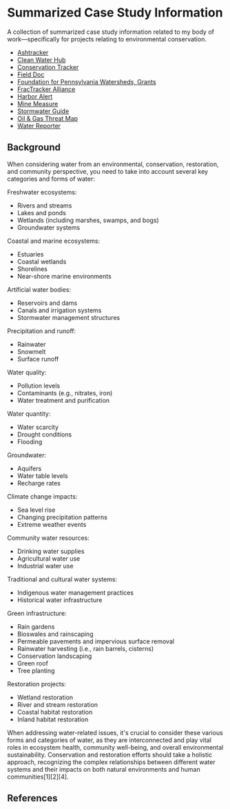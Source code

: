 # Summarized Case Study Information

A collection of summarized case study information related to my body of work—specifically for projects relating to environmental conservation.

- [Ashtracker](ashtracker.md)
- [Clean Water Hub](clean-water-hub.md)
- [Conservation Tracker](conservation-tracker.md)
- [Field Doc](field-doc.md)
- [Foundation for Pennsylvania Watersheds, Grants](fpwgrants.md)
- [FracTracker Alliance](fractracker.md)
- [Harbor Alert](harbor-alert.md)
- [Mine Measure](mine-measure.md)
- [Stormwater Guide](stormwater-guide.md)
- [Oil &amp; Gas Threat Map](threat-map.md)
- [Water Reporter](water-reporter.md)

## Background

When considering water from an environmental, conservation, restoration, and community perspective, you need to take into account several key categories and forms of water:

Freshwater ecosystems:

- Rivers and streams
- Lakes and ponds
- Wetlands (including marshes, swamps, and bogs)
- Groundwater systems

Coastal and marine ecosystems:

- Estuaries
- Coastal wetlands
- Shorelines
- Near-shore marine environments

Artificial water bodies:

- Reservoirs and dams
- Canals and irrigation systems
- Stormwater management structures

Precipitation and runoff:

- Rainwater
- Snowmelt
- Surface runoff

Water quality:

- Pollution levels
- Contaminants (e.g., nitrates, iron)
- Water treatment and purification

Water quantity:

- Water scarcity
- Drought conditions
- Flooding

Groundwater:

- Aquifers
- Water table levels
- Recharge rates

Climate change impacts:

- Sea level rise
- Changing precipitation patterns
- Extreme weather events

Community water resources:

- Drinking water supplies
- Agricultural water use
- Industrial water use

Traditional and cultural water systems:

- Indigenous water management practices
- Historical water infrastructure

Green infrastructure:

- Rain gardens
- Bioswales and rainscaping
- Permeable pavements and impervious surface removal
- Rainwater harvesting (i.e., rain barrels, cisterns)
- Conservation landscaping
- Green roof
- Tree planting

Restoration projects:

- Wetland restoration
- River and stream restoration
- Coastal habitat restoration
- Inland habitat restoration

When addressing water-related issues, it's crucial to consider these various forms and categories of water, as they are interconnected and play vital roles in ecosystem health, community well-being, and overall environmental sustainability. Conservation and restoration efforts should take a holistic approach, recognizing the complex relationships between different water systems and their impacts on both natural environments and human communities[1][2][4].

## References
